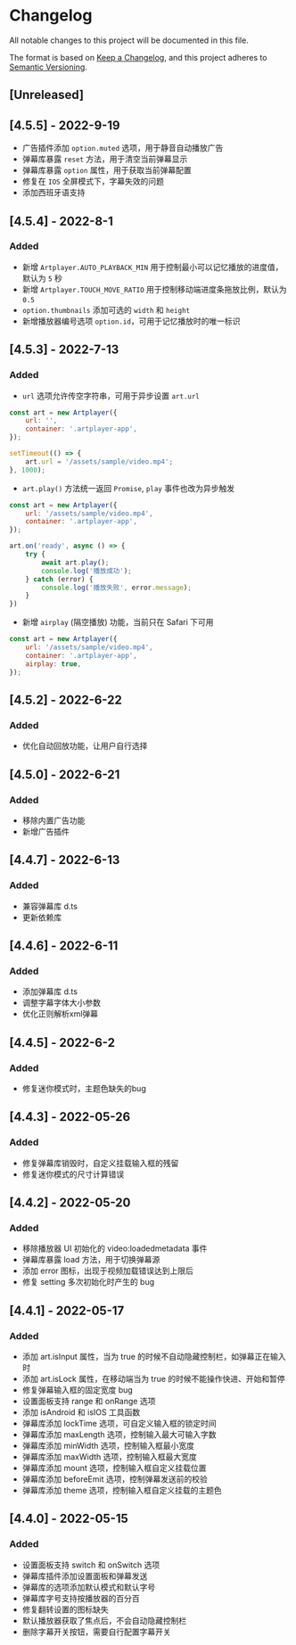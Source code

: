 # Changelog
All notable changes to this project will be documented in this file.

The format is based on [Keep a Changelog](https://keepachangelog.com/en/1.0.0/), and this project adheres to [Semantic Versioning](https://semver.org/spec/v2.0.0.html).

## [Unreleased]

## [4.5.5] - 2022-9-19
- 广告插件添加 `option.muted` 选项，用于静音自动播放广告
- 弹幕库暴露 `reset` 方法，用于清空当前弹幕显示
- 弹幕库暴露 `option` 属性，用于获取当前弹幕配置
- 修复在 `IOS` 全屏模式下，字幕失效的问题
- 添加西班牙语支持

## [4.5.4] - 2022-8-1

### Added
- 新增 `Artplayer.AUTO_PLAYBACK_MIN` 用于控制最小可以记忆播放的进度值，默认为 `5` 秒
- 新增 `Artplayer.TOUCH_MOVE_RATIO` 用于控制移动端进度条拖放比例，默认为 `0.5` 
- `option.thumbnails` 添加可选的 `width` 和 `height`
- 新增播放器编号选项 `option.id`，可用于记忆播放时的唯一标识

## [4.5.3] - 2022-7-13

### Added
- `url` 选项允许传空字符串，可用于异步设置 `art.url`

```js
const art = new Artplayer({
    url: '',
    container: '.artplayer-app',
});

setTimeout(() => {
    art.url = '/assets/sample/video.mp4';
}, 1000);
```

- `art.play()` 方法统一返回 `Promise`, `play` 事件也改为异步触发

```js
const art = new Artplayer({
    url: '/assets/sample/video.mp4',
    container: '.artplayer-app',
});

art.on('ready', async () => {
    try {
        await art.play();
        console.log('播放成功');
    } catch (error) {
        console.log('播放失败', error.message);
    }
})
```

- 新增 `airplay` (隔空播放) 功能，当前只在 Safari 下可用

```js
const art = new Artplayer({
    url: '/assets/sample/video.mp4',
    container: '.artplayer-app',
    airplay: true,
});
```

## [4.5.2] - 2022-6-22

### Added
- 优化自动回放功能，让用户自行选择

## [4.5.0] - 2022-6-21

### Added
- 移除内置广告功能
- 新增广告插件

## [4.4.7] - 2022-6-13

### Added
- 兼容弹幕库 d.ts
- 更新依赖库

## [4.4.6] - 2022-6-11

### Added
- 添加弹幕库 d.ts
- 调整字幕字体大小参数
- 优化正则解析xml弹幕

## [4.4.5] - 2022-6-2

### Added
- 修复迷你模式时，主题色缺失的bug

## [4.4.3] - 2022-05-26

### Added
- 修复弹幕库销毁时，自定义挂载输入框的残留
- 修复迷你模式的尺寸计算错误

## [4.4.2] - 2022-05-20

### Added
- 移除播放器 UI 初始化的 video:loadedmetadata 事件
- 弹幕库暴露 load 方法，用于切换弹幕源
- 添加 error 图标，出现于视频加载错误达到上限后
- 修复 setting 多次初始化时产生的 bug

## [4.4.1] - 2022-05-17

### Added
- 添加 art.isInput 属性，当为 true 的时候不自动隐藏控制栏，如弹幕正在输入时
- 添加 art.isLock 属性，在移动端当为 true 的时候不能操作快进、开始和暂停
- 修复弹幕输入框的固定宽度 bug
- 设置面板支持 range 和 onRange 选项
- 添加 isAndroid 和 isIOS 工具函数
- 弹幕库添加 lockTime 选项，可自定义输入框的锁定时间
- 弹幕库添加 maxLength 选项，控制输入最大可输入字数
- 弹幕库添加 minWidth 选项，控制输入框最小宽度
- 弹幕库添加 maxWidth 选项，控制输入框最大宽度
- 弹幕库添加 mount 选项，控制输入框自定义挂载位置
- 弹幕库添加 beforeEmit 选项，控制弹幕发送前的校验
- 弹幕库添加 theme 选项，控制输入框自定义挂载的主题色

## [4.4.0] - 2022-05-15

### Added
- 设置面板支持 switch 和 onSwitch 选项
- 弹幕库插件添加设置面板和弹幕发送
- 弹幕库的选项添加默认模式和默认字号
- 弹幕库字号支持按播放器的百分百
- 修复翻转设置的图标缺失
- 默认播放器获取了焦点后，不会自动隐藏控制栏
- 删除字幕开关按钮，需要自行配置字幕开关